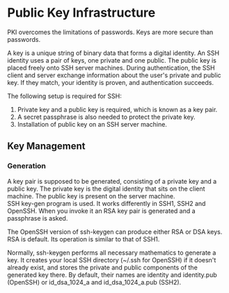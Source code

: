 # Public Key Infrastructure

PKI overcomes the limitations of passwords. Keys are more secure than passwords. 

A key is a unique string of binary data that forms a digital identity. An SSH identity uses a pair of keys, one private and one public. The public key is  placed freely onto SSH server machines. During authentication, the SSH client and server exchange information about the user's private and public key. If they match, your identity is proven, and authentication succeeds.

The following setup is required for SSH:
1. Private key and a public key is required, which is known as a key pair. 
2. A secret passphrase is also needed to protect the private key.
3. Installation of public key on an SSH server machine.

## Key Management

### Generation
A key pair is supposed to be generated, consisting of a private key and a public key. The private key is the digital identity that sits on the client machine. The public key is present on the server machine.    
SSH key-gen program is used. It works differently in SSH1, SSH2 and OpenSSH. When you invoke it an RSA key pair is generated and a passphrase is asked.  

The OpenSSH version of ssh-keygen can produce either RSA or DSA keys. RSA is default. Its operation is similar to that of SSH1.  

Normally, ssh-keygen performs all necessary mathematics to generate a key. It creates your local SSH directory (~/.ssh for OpenSSH) if it doesn't already exist, and stores the private and public components of the generated key there. By default, their names are identity and identity.pub (OpenSSH) or id_dsa_1024_a and id_dsa_1024_a.pub (SSH2).    


